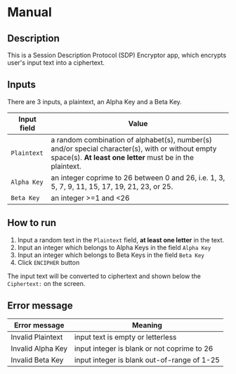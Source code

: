 # Manual

## Description
This is a Session Description Protocol (SDP) Encryptor app, which encrypts user's input text into a ciphertext.

## Inputs
There are 3 inputs, a plaintext, an Alpha Key and a Beta Key.

| Input field | Value |
|---|---|
|`Plaintext`|a random combination of alphabet(s), number(s) and/or special character(s), with or without empty space(s). **At least one letter** must be in the plaintext.|
|`Alpha Key`|an integer coprime to 26 between 0 and 26, i.e. 1, 3, 5, 7, 9, 11, 15, 17, 19, 21, 23, or 25.|
|`Beta Key`| an integer >=1 and <26|

## How to run
1. Input a random text in the `Plaintext` field, **at least one letter** in the text.
2. Input an integer which belongs to Alpha Keys in the field `Alpha Key`
3. Input an integer which belongs to Beta Keys in the field `Beta Key`
4. Click `ENCIPHER` button

The input text will be converted to ciphertext and shown below the `Ciphertext:` on the screen.

## Error message
|Error message|Meaning|
|---|---|
|Invalid Plaintext| input text is empty or letterless|
|Invalid Alpha Key| input integer is blank or not coprime to 26|
|Invalid Beta Key| input integer is blank out-of-range of 1-25|

